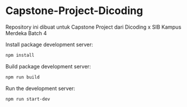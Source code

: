 # Capstone-Project-Dicoding
Repository ini dibuat untuk Capstone Project dari Dicoding x SIB Kampus Merdeka Batch 4

Install package development server:

```bash
npm install
```

Build package development server:
```bash
npm run build
```

Run the development server:

```bash
npm run start-dev
```
